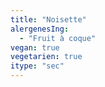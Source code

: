 ```yaml
---
title: "Noisette"
alergenesIng:
  - "Fruit à coque"
vegan: true
vegetarien: true
itype: "sec"
---
```

